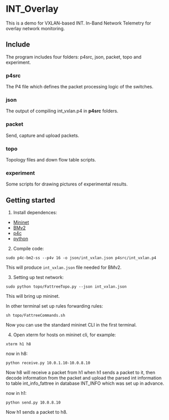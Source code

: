 # INT_Overlay
This is a demo for VXLAN-based INT.
In-Band Network Telemetry for overlay network monitoring.

## Include

The program includes four folders: p4src, json, packet, topo and experiment.

### p4src

The P4 file which defines the packet processing logic of the switches.

### json

The output of compiling int_vxlan.p4 in **p4src** folders.

### packet

Send, capture and upload packets.

### topo

Topology files and down flow table scripts.

### experiment

Some scripts for drawing pictures of experimental results.

## Getting started

1.	Install dependences:

- [Mininet](http://mininet.org/download/)
- [BMv2](https://github.com/p4lang/behavioral-model)
- [p4c](https://github.com/p4lang/p4c)
- [python](https://www.python.org/)

2.	Compile code:

```
sudo p4c-bm2-ss --p4v 16 -o json/int_vxlan.json p4src/int_vxlan.p4
```

This will produce `int_vxlan.json` file needed for BMv2.

3.	Setting up test network:
	
```
sudo python topo/FattreeTopo.py --json int_vxlan.json
```
This will bring up mininet.

In other terminal set up rules forwarding rules:

```
sh topo/FattreeCommands.sh
```

Now you can use the standard mininet CLI in the first terminal.

4.  Open xterm for hosts on mininet cli, for example:

```
xterm h1 h8
```

now in h8:

```
python receive.py 10.0.1.10-10.0.8.10
```

Now h8 will receive a packet from h1 when h1 sends a packet to it, then decode information from the packet and upload the parsed int information to table int_info_fattree in database INT_INFO which was set up in advance.

now in h1: 

```
python send.py 10.0.8.10
```
Now h1 sends a packet to h8.
